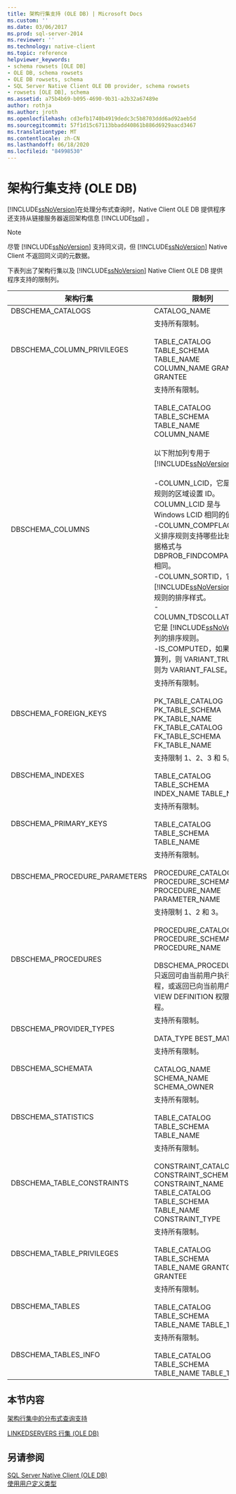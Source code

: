 ```yaml
---
title: 架构行集支持 (OLE DB) | Microsoft Docs
ms.custom: ''
ms.date: 03/06/2017
ms.prod: sql-server-2014
ms.reviewer: ''
ms.technology: native-client
ms.topic: reference
helpviewer_keywords:
- schema rowsets [OLE DB]
- OLE DB, schema rowsets
- OLE DB rowsets, schema
- SQL Server Native Client OLE DB provider, schema rowsets
- rowsets [OLE DB], schema
ms.assetid: a75b4b69-b095-4690-9b31-a2b32a67489e
author: rothja
ms.author: jroth
ms.openlocfilehash: cd3efb1740b4919dedc3c5b8703ddd6ad92aeb5d
ms.sourcegitcommit: 57f1d15c67113bbadd40861b886d6929aacd3467
ms.translationtype: MT
ms.contentlocale: zh-CN
ms.lasthandoff: 06/18/2020
ms.locfileid: "84998530"
---
```

# <a name="schema-rowset-support-ole-db"></a>架构行集支持 (OLE DB)
  [!INCLUDE[ssNoVersion](../../../includes/ssnoversion-md.md)]在处理分布式查询时，Native Client OLE DB 提供程序还支持从链接服务器返回架构信息 [!INCLUDE[tsql](../../../includes/tsql-md.md)] 。  
  
> [!NOTE]  
>  尽管 [!INCLUDE[ssNoVersion](../../../includes/ssnoversion-md.md)] 支持同义词，但 [!INCLUDE[ssNoVersion](../../../includes/ssnoversion-md.md)] Native Client 不返回同义词的元数据。  
  
 下表列出了架构行集以及 [!INCLUDE[ssNoVersion](../../../includes/ssnoversion-md.md)] Native Client OLE DB 提供程序支持的限制列。  
  
|架构行集|限制列|  
|-------------------|-------------------------|  
|DBSCHEMA_CATALOGS|CATALOG_NAME|  
|DBSCHEMA_COLUMN_PRIVILEGES|支持所有限制。<br /><br /> TABLE_CATALOG TABLE_SCHEMA TABLE_NAME COLUMN_NAME GRANTOR GRANTEE|  
|DBSCHEMA_COLUMNS|支持所有限制。<br /><br /> TABLE_CATALOG TABLE_SCHEMA TABLE_NAME COLUMN_NAME<br /><br /> 以下附加列专用于 [!INCLUDE[ssNoVersion](../../../includes/ssnoversion-md.md)]：<br /><br /> -COLUMN_LCID，它是排序规则的区域设置 ID。 COLUMN_LCID 是与 Windows LCID 相同的值。<br />-COLUMN_COMPFLAGS 定义排序规则支持哪些比较。 数据格式与 DBPROB_FINDCOMPAREOPS 相同。<br />-COLUMN_SORTID，它是 [!INCLUDE[ssNoVersion](../../../includes/ssnoversion-md.md)] 排序规则的排序样式。<br />-COLUMN_TDSCOLLATION，它是 [!INCLUDE[ssNoVersion](../../../includes/ssnoversion-md.md)] 列的排序规则。<br />-IS_COMPUTED，如果列是计算列，则 VARIANT_TRUE，否则为 VARIANT_FALSE。|  
|DBSCHEMA_FOREIGN_KEYS|支持所有限制。<br /><br /> PK_TABLE_CATALOG PK_TABLE_SCHEMA PK_TABLE_NAME FK_TABLE_CATALOG FK_TABLE_SCHEMA FK_TABLE_NAME|  
|DBSCHEMA_INDEXES|支持限制 1、2、3 和 5。<br /><br /> TABLE_CATALOG TABLE_SCHEMA INDEX_NAME TABLE_NAME|  
|DBSCHEMA_PRIMARY_KEYS|支持所有限制。<br /><br /> TABLE_CATALOG TABLE_SCHEMA TABLE_NAME|  
|DBSCHEMA_PROCEDURE_PARAMETERS|支持所有限制。<br /><br /> PROCEDURE_CATALOG PROCEDURE_SCHEMA PROCEDURE_NAME PARAMETER_NAME|  
|DBSCHEMA_PROCEDURES|支持限制 1、2 和 3。<br /><br /> PROCEDURE_CATALOG PROCEDURE_SCHEMA PROCEDURE_NAME<br /><br /> DBSCHEMA_PROCEDURES 只返回可由当前用户执行的过程，或返回已向当前用户授予 VIEW DEFINITION 权限的过程。|  
|DBSCHEMA_PROVIDER_TYPES|支持所有限制。<br /><br /> DATA_TYPE BEST_MATCH|  
|DBSCHEMA_SCHEMATA|支持所有限制。<br /><br /> CATALOG_NAME SCHEMA_NAME SCHEMA_OWNER|  
|DBSCHEMA_STATISTICS|支持所有限制。<br /><br /> TABLE_CATALOG TABLE_SCHEMA TABLE_NAME|  
|DBSCHEMA_TABLE_CONSTRAINTS|支持所有限制。<br /><br /> CONSTRAINT_CATALOG CONSTRAINT_SCHEMA CONSTRAINT_NAME TABLE_CATALOG TABLE_SCHEMA TABLE_NAME CONSTRAINT_TYPE|  
|DBSCHEMA_TABLE_PRIVILEGES|支持所有限制。<br /><br /> TABLE_CATALOG TABLE_SCHEMA TABLE_NAME GRANTOR GRANTEE|  
|DBSCHEMA_TABLES|支持所有限制。<br /><br /> TABLE_CATALOG TABLE_SCHEMA TABLE_NAME TABLE_TYPE|  
|DBSCHEMA_TABLES_INFO|支持所有限制。<br /><br /> TABLE_CATALOG TABLE_SCHEMA TABLE_NAME TABLE_TYPE|  
  
## <a name="in-this-section"></a>本节内容  
 [架构行集中的分布式查询支持](schema-rowsets-distributed-query-support.md)  
  
 [LINKEDSERVERS 行集 &#40;OLE DB&#41;](schema-rowsets-linkedservers-rowset.md)  
  
## <a name="see-also"></a>另请参阅  
 [SQL Server Native Client &#40;OLE DB&#41;](sql-server-native-client-ole-db.md)   
 [使用用户定义类型](../features/using-user-defined-types.md)  
  
  
